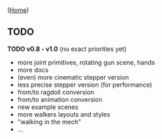 ([Home](https://kravchik.github.io/moveen/))


## TODO

**TODO v0.8 - v1.0**
(no exact priorities yet)
* more joint primitives, rotating gun scene, hands
* more docs 
* (even) more cinematic stepper version
* less precise stepper version (for performance)
* from/to ragdoll conversion
* from/to animation conversion
* new example scenes
* more walkers layouts and styles
* "walking in the mech"
* ...





